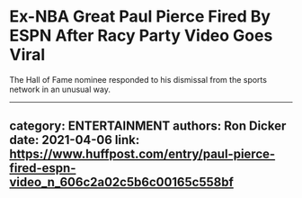 # Ex-NBA Great Paul Pierce Fired By ESPN After Racy Party Video Goes Viral

The Hall of Fame nominee responded to his dismissal from the sports network in an unusual way.

---
category: ENTERTAINMENT
authors: Ron Dicker
date: 2021-04-06
link: https://www.huffpost.com/entry/paul-pierce-fired-espn-video_n_606c2a02c5b6c00165c558bf
---
